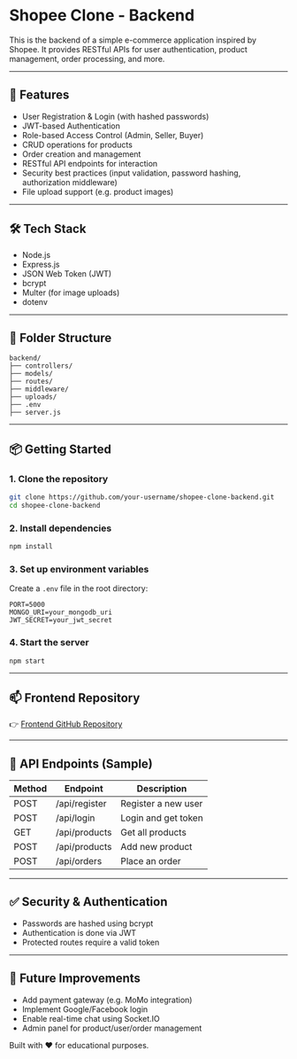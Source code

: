 # Shopee Clone - Backend

This is the backend of a simple e-commerce application inspired by Shopee. It provides RESTful APIs for user authentication, product management, order processing, and more.

---

## 🚀 Features

* User Registration & Login (with hashed passwords)
* JWT-based Authentication
* Role-based Access Control (Admin, Seller, Buyer)
* CRUD operations for products
* Order creation and management
* RESTful API endpoints for interaction
* Security best practices (input validation, password hashing, authorization middleware)
* File upload support (e.g. product images)

---

## 🛠 Tech Stack

* Node.js
* Express.js
* JSON Web Token (JWT)
* bcrypt
* Multer (for image uploads)
* dotenv

---

## 📁 Folder Structure

```
backend/
├── controllers/
├── models/
├── routes/
├── middleware/
├── uploads/
├── .env
├── server.js
```

---

## 📦 Getting Started

### 1. Clone the repository

```bash
git clone https://github.com/your-username/shopee-clone-backend.git
cd shopee-clone-backend
```

### 2. Install dependencies

```bash
npm install
```

### 3. Set up environment variables

Create a `.env` file in the root directory:

```env
PORT=5000
MONGO_URI=your_mongodb_uri
JWT_SECRET=your_jwt_secret
```

### 4. Start the server

```bash
npm start
```

---

## 📫 Frontend Repository

👉 [Frontend GitHub Repository](https://github.com/KhimDuong/Shopee_Web_clone)

---

## 📮 API Endpoints (Sample)

| Method | Endpoint      | Description         |
| ------ | ------------- | ------------------- |
| POST   | /api/register | Register a new user |
| POST   | /api/login    | Login and get token |
| GET    | /api/products | Get all products    |
| POST   | /api/products | Add new product     |
| POST   | /api/orders   | Place an order      |

---

## ✅ Security & Authentication

* Passwords are hashed using bcrypt
* Authentication is done via JWT
* Protected routes require a valid token

---

## 📌 Future Improvements

* Add payment gateway (e.g. MoMo integration)
* Implement Google/Facebook login
* Enable real-time chat using Socket.IO
* Admin panel for product/user/order management


Built with ❤️ for educational purposes.
